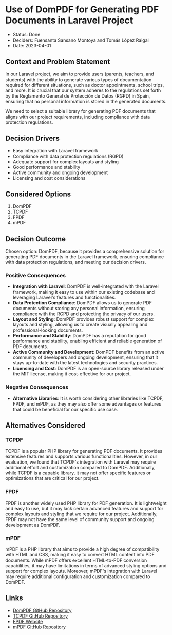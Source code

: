 # Use of DomPDF for Generating PDF Documents in Laravel Project

* Status: Done
* Deciders: Fuensanta Sansano Montoya and Tomás López Raigal
* Date: 2023-04-01

## Context and Problem Statement

In our Laravel project, we aim to provide users (parents, teachers, and students) with the ability to generate various types of documentation required for different situations, such as doctor appointments, school trips, and more. It is crucial that our system adheres to the regulations set forth by the Reglamento General de Protección de Datos (RGPD) in Spain, ensuring that no personal information is stored in the generated documents.

We need to select a suitable library for generating PDF documents that aligns with our project requirements, including compliance with data protection regulations.

## Decision Drivers

* Easy integration with Laravel framework
* Compliance with data protection regulations (RGPD)
* Adequate support for complex layouts and styling
* Good performance and stability
* Active community and ongoing development
* Licensing and cost considerations

## Considered Options

1. DomPDF
2. TCPDF
3. FPDF
4. mPDF

## Decision Outcome

Chosen option: DomPDF, because it provides a comprehensive solution for generating PDF documents in the Laravel framework, ensuring compliance with data protection regulations, and meeting our decision drivers.

### Positive Consequences

* **Integration with Laravel**: DomPDF is well-integrated with the Laravel framework, making it easy to use within our existing codebase and leveraging Laravel's features and functionalities.
* **Data Protection Compliance**: DomPDF allows us to generate PDF documents without storing any personal information, ensuring compliance with the RGPD and protecting the privacy of our users.
* **Layout and Styling**: DomPDF provides robust support for complex layouts and styling, allowing us to create visually appealing and professional-looking documents.
* **Performance and Stability**: DomPDF has a reputation for good performance and stability, enabling efficient and reliable generation of PDF documents.
* **Active Community and Development**: DomPDF benefits from an active community of developers and ongoing development, ensuring that it stays up-to-date with the latest technologies and security practices.
* **Licensing and Cost**: DomPDF is an open-source library released under the MIT license, making it cost-effective for our project.

### Negative Consequences

* **Alternative Libraries**: It is worth considering other libraries like TCPDF, FPDF, and mPDF, as they may also offer some advantages or features that could be beneficial for our specific use case.

## Alternatives Considered

### TCPDF

TCPDF is a popular PHP library for generating PDF documents. It provides extensive features and supports various functionalities. However, in our evaluation, we found that TCPDF's integration with Laravel may require additional effort and customization compared to DomPDF. Additionally, while TCPDF is a capable library, it may not offer specific features or optimizations that are critical for our project.

### FPDF

FPDF is another widely used PHP library for PDF generation. It is lightweight and easy to use, but it may lack certain advanced features and support for complex layouts and styling that we require for our project. Additionally, FPDF may not have the same level of community support and ongoing development as DomPDF.

### mPDF

mPDF is a PHP library that aims to provide a high degree of compatibility with HTML and CSS, making it easy to convert HTML content into PDF documents. While mPDF offers excellent HTML-to-PDF conversion capabilities, it may have limitations in terms of advanced styling options and support for complex layouts. Moreover, mPDF's integration with Laravel may require additional configuration and customization compared to DomPDF.

## Links

* [DomPDF GitHub Repository](https://github.com/dompdf/dompdf)
* [TCPDF GitHub Repository](https://github.com/tecnickcom/tcpdf)
* [FPDF Website](http://www.fpdf.org/)
* [mPDF GitHub Repository](https://github.com/mpdf/mpdf)
